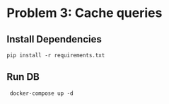 # Problem 3: Cache queries


## Install Dependencies

```shell
pip install -r requirements.txt
```

## Run DB

```shell
 docker-compose up -d
```
